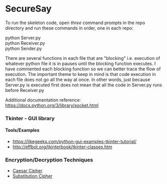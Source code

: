 # SecureSay

To run the skeleton code, open *three* command prompts in the repo directory and run these commands in order, one in each repo:

python Server.py  
python Receiver.py  
python Sender.py

There are several functions in each file that are "blocking" i.e. execution of whatever python file it is in pauses until the blocking function executes. I have commented each blocking function so we can better trace the flow of execution.
The important theme to keep in mind is that code execution in each file does not go all the way at once. In other words, just because Server.py is executed first does not mean that all the code in Server.py runs before Receiver.py

Additional documentation reference: https://docs.python.org/3/library/socket.html

### Tkinter - GUI library
#### Tools/Examples
* https://likegeeks.com/python-gui-examples-tkinter-tutorial/
* http://effbot.org/tkinterbook/tkinter-classes.htm

### Encryption/Decryption Techniques
* [Caesar Cipher](https://inventwithpython.com/chapter14.html)
* [Substitution Cipher](https://inventwithpython.com/hacking/chapter17.html)
